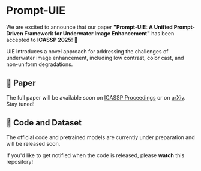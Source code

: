 # Prompt-UIE

We are excited to announce that our paper **"Prompt-UIE: A Unified Prompt-Driven Framework for Underwater Image Enhancement"** has been accepted to **ICASSP 2025**! 🚀

UIE introduces a novel approach for addressing the challenges of underwater image enhancement, including low contrast, color cast, and non-uniform degradations. 
## 🔗 Paper
The full paper will be available soon on [ICASSP Proceedings](https://icassp2025.org/) or on [arXiv](https://arxiv.org/). Stay tuned!

## 📂 Code and Dataset
The official code and pretrained models are currently under preparation and will be released soon. 

If you'd like to get notified when the code is released, please **watch** this repository!

